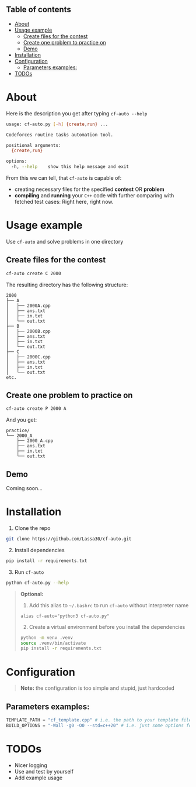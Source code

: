 Table of contents
---
- [About](#about)
- [Usage example](#usage-example)
  - [Create files for the contest](#create-files-for-the-contest)
  - [Create one problem to practice on](#create-one-problem-to-practice-on)
  - [Demo](#demo)
- [Installation](#installation)
- [Configuration](#configuration)
  - [Parameters examples:](#parameters-examples)
- [TODOs](#todos)

# About
Here is the description you get after typing `cf-auto --help`
```bash
usage: cf-auto.py [-h] {create,run} ...

Codeforces routine tasks automation tool.

positional arguments:
  {create,run}

options:
  -h, --help    show this help message and exit

```
From this we can tell, that `cf-auto` is capable of:
- creating necessary files for the specified **contest** OR **problem**
- **compiling** and **running** your `C++` code with further comparing with fetched test cases: Right here, right now.

# Usage example
Use `cf-auto` and solve problems in one directory

## Create files for the contest
```bash
cf-auto create C 2000
```
The resulting directory has the following structure:
```
2000
├── A
│   ├── 2000A.cpp
│   ├── ans.txt
│   ├── in.txt
│   └── out.txt
├── B
│   ├── 2000B.cpp
│   ├── ans.txt
│   ├── in.txt
│   └── out.txt
├── C
│   ├── 2000C.cpp
│   ├── ans.txt
│   ├── in.txt
│   └── out.txt
etc.
```
## Create one problem to practice on
```bash
cf-auto create P 2000 A
```
And you get:
```
practice/
└── 2000_A
    ├── 2000_A.cpp
    ├── ans.txt
    ├── in.txt
    └── out.txt
```

## Demo
Coming soon...

# Installation
1. Clone the repo
```bash
git clone https://github.com/Lassa30/cf-auto.git
```
2. Install dependencies
```bash
pip install -r requirements.txt
```
3. Run `cf-auto`
```bash
python cf-auto.py --help
```

>**Optional:** 
>1. Add this alias to `~/.bashrc` to run `cf-auto` without interpreter name
>```
>alias cf-auto="python3 cf-auto.py"
>```
>2. Create a virtual environment before you install the dependencies
>```bash
>python -m venv .venv
>source .venv/bin/activate
>pip install -r requirements.txt
>```

# Configuration
> **Note:** the configuration is too simple and stupid, just hardcoded

## Parameters examples:
```python
TEMPLATE_PATH = "cf_template.cpp" # i.e. the path to your template file
BUILD_OPTIONS = "-Wall -g0 -O0 --std=c++20" # i.e. just some options for g++
```

# TODOs
- Nicer logging
- Use and test by yourself
- Add example usage
